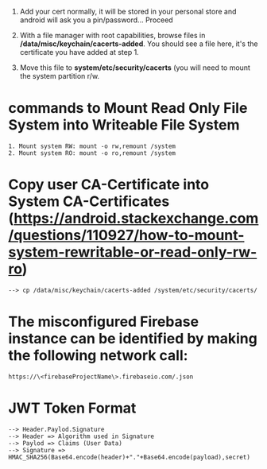 1. Add your cert normally, it will be stored in your personal store and android will ask you a pin/password... Proceed

2. With a file manager with root capabilities, browse files in **/data/misc/keychain/cacerts-added**. You should see a file here, it's the certificate you have added at step 1.

3. Move this file to **system/etc/security/cacerts** (you will need to mount the system partition r/w.

# commands to Mount Read Only File System into Writeable File System
	1. Mount system RW: mount -o rw,remount /system
	2. Mount system RO: mount -o ro,remount /system

# Copy user CA-Certificate into System CA-Certificates (https://android.stackexchange.com/questions/110927/how-to-mount-system-rewritable-or-read-only-rw-ro)
	--> cp /data/misc/keychain/cacerts-added /system/etc/security/cacerts/

# The misconfigured Firebase instance can be identified by making the following network call:
	https://\<firebaseProjectName\>.firebaseio.com/.json

# JWT Token Format
	--> Header.Paylod.Signature
	--> Header => Algorithm used in Signature
	--> Paylod => Claims (User Data)
	--> Signature => HMAC_SHA256(Base64.encode(header)+"."+Base64.encode(payload),secret)
